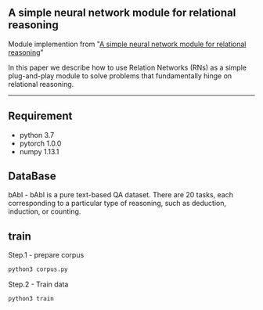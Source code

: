 ## A simple neural network module for relational reasoning
Module implemention from "[A simple neural network module for relational reasoning](https://arxiv.org/abs/1706.01427)" 

In this paper we describe how to use Relation Networks (RNs) as a simple plug-and-play module to solve problems that fundamentally hinge on relational reasoning.

---

## Requirement
* python 3.7
* pytorch 1.0.0
* numpy 1.13.1

## DataBase
bAbI - bAbI is a pure text-based QA dataset. There are 20 tasks, each corresponding to a particular type of reasoning, such as deduction, induction, or counting.

## train

Step.1 - prepare corpus

```python
python3 corpus.py
```

Step.2 - Train data
```python
python3 train
```